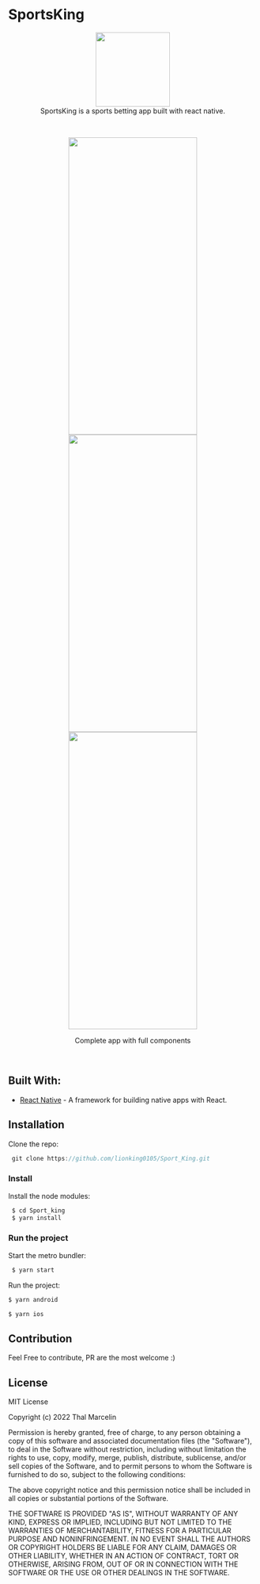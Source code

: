 # SportsKing

<p align="center">
  <img width="150" height="150" src="https://github.com/lionking0105/Sport_King/assets/32584079/109800ad-91db-4c9f-bb0c-15bf1aa0be15"> </br>
  SportsKing is a sports betting app built with react native.
</p>

</br>

<p align="center">
  <img width="260" height="600" src="https://github.com/lionking0105/Sport_King/assets/32584079/bf5d371d-fd21-45b0-bf46-57babc8ed971">
  <img width="260" height="600" src="https://github.com/lionking0105/Sport_King/assets/32584079/96eed5ae-2280-4788-8fd2-24e49b6df369">
  <img width="260" height="600" src="https://github.com/lionking0105/Sport_King/assets/32584079/2d6de955-8e68-4e50-8912-f4bbc7c0b1b0">

  <p align="center">
      Complete app with full components
  </p>
</p>

</br>

## Built With:
* [React Native](https://facebook.github.io/react-native/) - A framework for building native apps with React.

## Installation

Clone the repo:
```js
 git clone https://github.com/lionking0105/Sport_King.git
```
 ### Install
 
 Install the node modules:
 
 ```bash
  $ cd Sport_king
  $ yarn install
 ```
 ### Run the project

 Start the metro bundler:
 
 ```bash
  $ yarn start
 ```

  Run the project:
  ```bash
  $ yarn android

  $ yarn ios
 ``` 

## Contribution

Feel Free to contribute, PR are the most welcome :)

## License

MIT License

Copyright (c) 2022 Thal Marcelin

Permission is hereby granted, free of charge, to any person obtaining a copy
of this software and associated documentation files (the "Software"), to deal
in the Software without restriction, including without limitation the rights
to use, copy, modify, merge, publish, distribute, sublicense, and/or sell
copies of the Software, and to permit persons to whom the Software is
furnished to do so, subject to the following conditions:

The above copyright notice and this permission notice shall be included in all
copies or substantial portions of the Software.

THE SOFTWARE IS PROVIDED "AS IS", WITHOUT WARRANTY OF ANY KIND, EXPRESS OR
IMPLIED, INCLUDING BUT NOT LIMITED TO THE WARRANTIES OF MERCHANTABILITY,
FITNESS FOR A PARTICULAR PURPOSE AND NONINFRINGEMENT. IN NO EVENT SHALL THE
AUTHORS OR COPYRIGHT HOLDERS BE LIABLE FOR ANY CLAIM, DAMAGES OR OTHER
LIABILITY, WHETHER IN AN ACTION OF CONTRACT, TORT OR OTHERWISE, ARISING FROM,
OUT OF OR IN CONNECTION WITH THE SOFTWARE OR THE USE OR OTHER DEALINGS IN THE
SOFTWARE.

